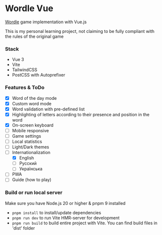 # Wordle Vue

[Wordle](https://www.nytimes.com/games/wordle/index.html) game implementation with Vue.js

This is my personal learning project, not claiming to be fully compliant with the rules of the original game

### Stack

- Vue 3
- Vite
- TailwindCSS
- PostCSS with Autoprefixer

### Features & ToDo

- [x] Word of the day mode
- [x] Custom word mode
- [x] Word validation with pre-defined list
- [x] Highlighting of letters according to their presence and position in the word
- [x] On-screen keyboard
- [ ] Mobile responsive
- [ ] Game settings
- [ ] Local statistics
- [ ] Light/Dark themes
- [ ] Internationalization
  - [x] English
  - [ ] Русский
  - [ ] Українська
- [ ] PWA
- [ ] Guide (how to play)

### Build or run local server

Make sure you have Node.js 20 or higher & pnpm 9 installed

- `pnpm install` to install/update dependencies
- `pnpm run dev` to run Vite HMR-server for development
- `pnpm run build` to build entire project with Vite. You can find build files in 'dist' folder
